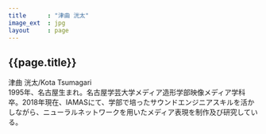 ```yaml
---
title      : "津曲 洸太"
image_ext  : jpg
layout     : page
---
```


## {{page.title}}

津曲 洸太/Kota Tsumagari  
1995年、名古屋生まれ。名古屋学芸大学メディア造形学部映像メディア学科卒。2018年現在、IAMASにて、学部で培ったサウンドエンジニアスキルを活かしながら、ニューラルネットワークを用いたメディア表現を制作及び研究している。

